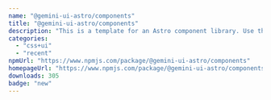 ```yaml
---
name: "@gemini-ui-astro/components"
title: "@gemini-ui-astro/components"
description: "This is a template for an Astro component library. Use this template for writing components to use in multiple projects or publish to NPM."
categories:
  - "css+ui"
  - "recent"
npmUrl: "https://www.npmjs.com/package/@gemini-ui-astro/components"
homepageUrl: "https://www.npmjs.com/package/@gemini-ui-astro/components"
downloads: 305
badge: "new"
---
```

